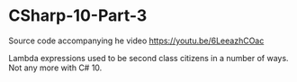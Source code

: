 # CSharp-10-Part-3
Source code accompanying he video https://youtu.be/6LeeazhCOac

Lambda expressions used to be second class citizens in a number of ways. Not any more with C# 10.
